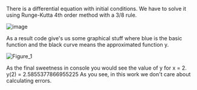 There is a differential equation with initial conditions. We have to solve it using Runge-Kutta 4th order method with a 3/8 rule. 

![image](https://user-images.githubusercontent.com/65924626/191604082-a444ecac-4bb7-45ee-b898-3a7c0d35fa51.png)

As a result code give's us some graphical stuff where blue is the basic function and the black curve means the approximated function y.

![Figure_1](https://user-images.githubusercontent.com/65924626/191604859-a58d7ef3-fb3f-47db-b360-ddce5306eb6c.png)

As the final sweetness in console you would see the value of y for x = 2.
y(2) =  2.5855377866955225
As you see, in this work we don't care about calculating errors.
